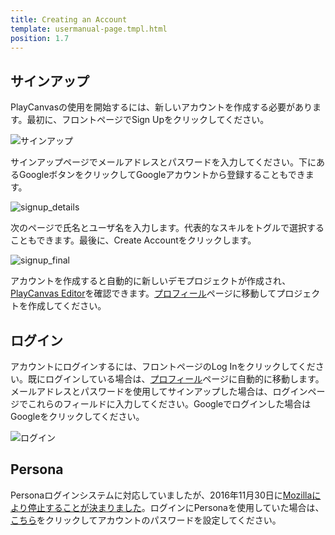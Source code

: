 ```yaml
---
title: Creating an Account
template: usermanual-page.tmpl.html
position: 1.7
---
```


## サインアップ

PlayCanvasの使用を開始するには、新しいアカウントを作成する必要があります。最初に、フロントページでSign Upをクリックしてください。

![サインアップ][1]

サインアップページでメールアドレスとパスワードを入力してください。下にあるGoogleボタンをクリックしてGoogleアカウントから登録することもできます。

![signup_details][2]

次のページで氏名とユーザ名を入力します。代表的なスキルをトグルで選択することもできます。最後に、Create Accountをクリックします。

![signup_final][3]

アカウントを作成すると自動的に新しいデモプロジェクトが作成され、[PlayCanvas Editor][4]を確認できます。[プロフィール][5]ページに移動してプロジェクトを作成してください。

## ログイン

アカウントにログインするには、フロントページのLog Inをクリックしてください。既にログインしている場合は、[プロフィール][5]ページに自動的に移動します。メールアドレスとパスワードを使用してサインアップした場合は、ログインページでこれらのフィールドに入力してください。Googleでログインした場合はGoogleをクリックしてください。

![ログイン][7]

## Persona

Personaログインシステムに対応していましたが、2016年11月30日に[Mozillaにより停止することが決まりました][8]。ログインにPersonaを使用していた場合は、[こちら][6]をクリックしてアカウントのパスワードを設定してください。

[1]: /images/user-manual/creating-account/signup.png
[2]: /images/user-manual/creating-account/signup_details.png
[3]: /images/user-manual/creating-account/signup_final.png
[4]: /user-manual/designer/
[5]: /user-manual/profile/
[6]: https://login.playcanvas.com/persona_deprecated
[7]: /images/user-manual/creating-account/login.png
[8]: https://wiki.mozilla.org/Identity/Persona_Shutdown_Guidelines_for_Reliers


